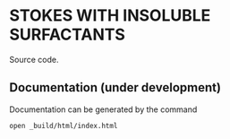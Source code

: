 STOKES WITH INSOLUBLE SURFACTANTS
==================================

Source code. 


Documentation (under development)
--------------
Documentation can be generated by the command 
```
open _build/html/index.html 
```


